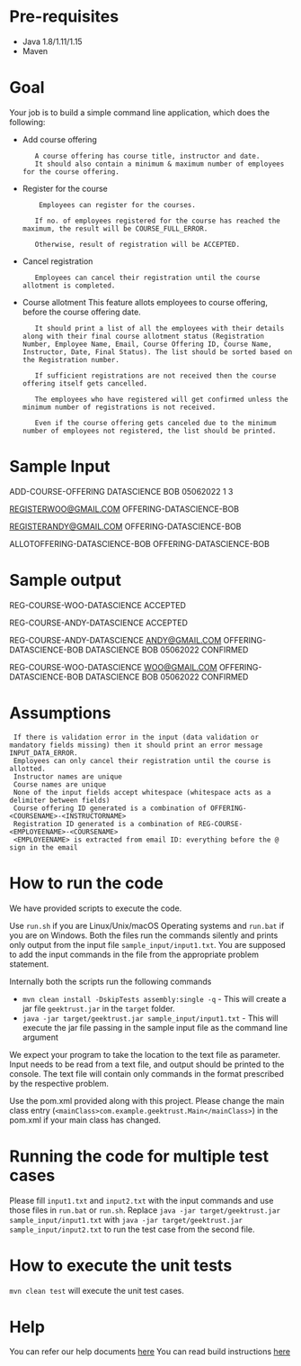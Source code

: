 # Pre-requisites
* Java 1.8/1.11/1.15
* Maven

# Goal
Your job is to build a simple command line application, which does the following:

* Add course offering

         A course offering has course title, instructor and date. 
         It should also contain a minimum & maximum number of employees for the course offering. 
         
* Register for the course

          Employees can register for the courses. 
          
         If no. of employees registered for the course has reached the maximum, the result will be COURSE_FULL_ERROR. 
         
         Otherwise, result of registration will be ACCEPTED. 
         
* Cancel registration

         Employees can cancel their registration until the course allotment is completed. 
         
* Course allotment
         This feature allots employees to course offering, before the course offering date. 
         
         It should print a list of all the employees with their details along with their final course allotment status (Registration Number, Employee Name, Email, Course Offering ID, Course Name, Instructor, Date, Final Status). The list should be sorted based on the Registration number. 
         
         If sufficient registrations are not received then the course offering itself gets cancelled. 
         
         The employees who have registered will get confirmed unless the minimum number of registrations is not received. 
         
         Even if the course offering gets canceled due to the minimum number of employees not registered, the list should be printed. 


# Sample Input
ADD-COURSE-OFFERING DATASCIENCE BOB 05062022 1 3

REGISTERWOO@GMAIL.COM OFFERING-DATASCIENCE-BOB

REGISTERANDY@GMAIL.COM OFFERING-DATASCIENCE-BOB

ALLOTOFFERING-DATASCIENCE-BOB	OFFERING-DATASCIENCE-BOB

# Sample output
REG-COURSE-WOO-DATASCIENCE ACCEPTED

REG-COURSE-ANDY-DATASCIENCE ACCEPTED

REG-COURSE-ANDY-DATASCIENCE ANDY@GMAIL.COM OFFERING-DATASCIENCE-BOB DATASCIENCE BOB 05062022 CONFIRMED

REG-COURSE-WOO-DATASCIENCE WOO@GMAIL.COM OFFERING-DATASCIENCE-BOB DATASCIENCE BOB 05062022 CONFIRMED

# Assumptions

     If there is validation error in the input (data validation or mandatory fields missing) then it should print an error message INPUT_DATA_ERROR. 
     Employees can only cancel their registration until the course is allotted. 
     Instructor names are unique 
     Course names are unique 
     None of the input fields accept whitespace (whitespace acts as a delimiter between fields) 
     Course offering ID generated is a combination of OFFERING-<COURSENAME>-<INSTRUCTORNAME> 
     Registration ID generated is a combination of REG-COURSE-<EMPLOYEENAME>-<COURSENAME> 
     <EMPLOYEENAME> is extracted from email ID: everything before the @ sign in the email

# How to run the code

We have provided scripts to execute the code. 

Use `run.sh` if you are Linux/Unix/macOS Operating systems and `run.bat` if you are on Windows.  Both the files run the commands silently and prints only output from the input file `sample_input/input1.txt`. You are supposed to add the input commands in the file from the appropriate problem statement. 

Internally both the scripts run the following commands 

 * `mvn clean install -DskipTests assembly:single -q` - This will create a jar file `geektrust.jar` in the `target` folder.
 * `java -jar target/geektrust.jar sample_input/input1.txt` - This will execute the jar file passing in the sample input file as the command line argument

 We expect your program to take the location to the text file as parameter. Input needs to be read from a text file, and output should be printed to the console. The text file will contain only commands in the format prescribed by the respective problem.

 Use the pom.xml provided along with this project. Please change the main class entry (`<mainClass>com.example.geektrust.Main</mainClass>`) in the pom.xml if your main class has changed.

 # Running the code for multiple test cases

 Please fill `input1.txt` and `input2.txt` with the input commands and use those files in `run.bat` or `run.sh`. Replace `java -jar target/geektrust.jar sample_input/input1.txt` with `java -jar target/geektrust.jar sample_input/input2.txt` to run the test case from the second file. 

 # How to execute the unit tests

 `mvn clean test` will execute the unit test cases.

# Help

You can refer our help documents [here](https://help.geektrust.com)
You can read build instructions [here](https://github.com/geektrust/coding-problem-artefacts/tree/master/Java)
